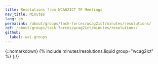 ```yaml
---
title: Resolutions from WCAG2ICT TF Meetings
nav_title: Minutes
lang: en
permalink: /about/groups/task-forces/wcag2ict/minutes/resolutions/
ref: /about/groups/task-forces/wcag2ict/minutes/resolutions/
github:
  label: wai-groups
---
```


{::nomarkdown}
{% include minutes/resolutions.liquid group="wcag2ict" %}
{:/}